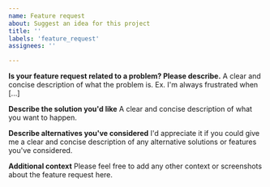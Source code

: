 ```yaml
---
name: Feature request
about: Suggest an idea for this project
title: ''
labels: 'feature_request'
assignees: ''

---
```


**Is your feature request related to a problem? Please describe.**
A clear and concise description of what the problem is. Ex. I'm always frustrated when [...]

**Describe the solution you'd like**
A clear and concise description of what you want to happen.

**Describe alternatives you've considered**
I'd appreciate it if you could give me a clear and concise description of any alternative solutions or features you've considered.

**Additional context**
Please feel free to add any other context or screenshots about the feature request here.
